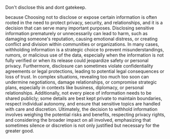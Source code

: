 Don't disclose this and dont gatekeep.




because Choosing not to disclose or expose certain information is often rooted in the need to protect privacy, security, and relationships, and it is a decision that can serve many important purposes. Disclosing sensitive information prematurely or unnecessarily can lead to harm, such as damaging someone's reputation, causing emotional distress, or creating conflict and division within communities or organizations. In many cases, withholding information is a strategic choice to prevent misunderstandings, rumors, or malicious use of the data, especially when the information is not fully verified or when its release could jeopardize safety or personal privacy. Furthermore, disclosure can sometimes violate confidentiality agreements or legal protections, leading to potential legal consequences or loss of trust. In complex situations, revealing too much too soon can undermine negotiations, damage relationships, or compromise strategic plans, especially in contexts like business, diplomacy, or personal relationships. Additionally, not every piece of information needs to be shared publicly; some details are best kept private to maintain boundaries, respect individual autonomy, and ensure that sensitive topics are handled with care and discretion. Ultimately, the decision to withhold information involves weighing the potential risks and benefits, respecting privacy rights, and considering the broader impact on all involved, emphasizing that sometimes silence or discretion is not only justified but necessary for the greater good.
